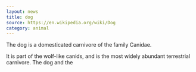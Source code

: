 ```yaml
---
layout: news
title: dog
source: https://en.wikipedia.org/wiki/Dog
category: animal
---
```

The dog is a domesticated carnivore of the family Canidae.

It is part of the wolf-like canids, and is the most widely abundant terrestrial carnivore. The dog and the
